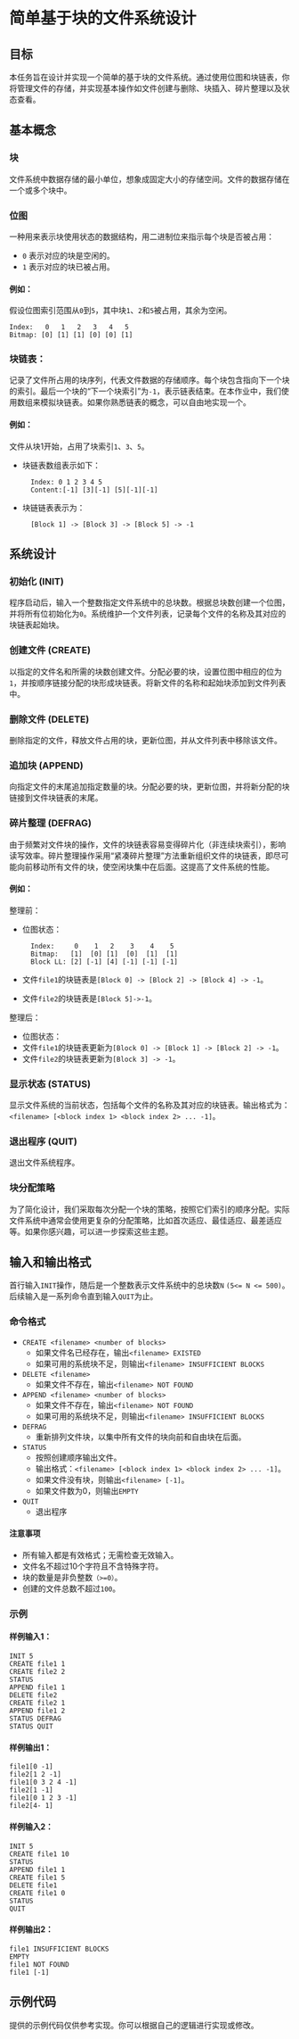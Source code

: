 # 简单基于块的文件系统设计
## 目标
本任务旨在设计并实现一个简单的基于块的文件系统。通过使用位图和块链表，你将管理文件的存储，并实现基本操作如文件创建与删除、块插入、碎片整理以及状态查看。

## 基本概念
### 块
文件系统中数据存储的最小单位，想象成固定大小的存储空间。文件的数据存储在一个或多个块中。

### 位图
一种用来表示块使用状态的数据结构，用二进制位来指示每个块是否被占用：
- `0` 表示对应的块是空闲的。
- `1` 表示对应的块已被占用。
#### 例如：
假设位图索引范围从`0`到`5`，其中块`1`、`2`和`5`被占用，其余为空闲。

    Index:   0   1   2   3   4   5
    Bitmap: [0] [1] [1] [0] [0] [1]

### 块链表：
记录了文件所占用的块序列，代表文件数据的存储顺序。每个块包含指向下一个块的索引。最后一个块的“下一个块索引”为`-1`，表示链表结束。在本作业中，我们使用数组来模拟块链表。如果你熟悉链表的概念，可以自由地实现一个。

#### 例如：
文件从块1开始，占用了块索引`1`、`3`、`5`。
- 块链表数组表示如下：

        Index: 0 1 2 3 4 5
        Content:[-1] [3][-1] [5][-1][-1]

- 块链链表表示为：

        [Block 1] -> [Block 3] -> [Block 5] -> -1

## 系统设计
### 初始化 (INIT)
程序启动后，输入一个整数指定文件系统中的总块数。根据总块数创建一个位图，并将所有位初始化为`0`。系统维护一个文件列表，记录每个文件的名称及其对应的块链表起始块。

### 创建文件 (CREATE)
以指定的文件名和所需的块数创建文件。分配必要的块，设置位图中相应的位为`1`，并按顺序链接分配的块形成块链表。将新文件的名称和起始块添加到文件列表中。

### 删除文件 (DELETE)
删除指定的文件，释放文件占用的块，更新位图，并从文件列表中移除该文件。

### 追加块 (APPEND)
向指定文件的末尾追加指定数量的块。分配必要的块，更新位图，并将新分配的块链接到文件块链表的末尾。

### 碎片整理 (DEFRAG)
由于频繁对文件块的操作，文件的块链表容易变得碎片化（非连续块索引），影响读写效率。碎片整理操作采用“紧凑碎片整理”方法重新组织文件的块链表，即尽可能向前移动所有文件的块，使空闲块集中在后面。这提高了文件系统的性能。

#### 例如：
整理前：
- 位图状态：

        Index:     0    1   2    3    4    5
        Bitmap:   [1]  [0] [1]  [0]  [1]  [1]
        Block LL: [2] [-1] [4] [-1] [-1] [-1]

- 文件`file1`的块链表是`[Block 0] -> [Block 2] -> [Block 4] -> -1`。
- 文件`file2`的块链表是`[Block 5]->-1`。

整理后：
- 位图状态：
- 文件`file1`的块链表更新为`[Block 0] -> [Block 1] -> [Block 2] -> -1`。
- 文件`file2`的块链表更新为`[Block 3] -> -1`。
### 显示状态 (STATUS)
显示文件系统的当前状态，包括每个文件的名称及其对应的块链表。输出格式为：`<filename> [<block index 1> <block index 2> ... -1]`。

### 退出程序 (QUIT)
退出文件系统程序。

### 块分配策略
为了简化设计，我们采取每次分配一个块的策略，按照它们索引的顺序分配。实际文件系统中通常会使用更复杂的分配策略，比如首次适应、最佳适应、最差适应等。如果你感兴趣，可以进一步探索这些主题。

## 输入和输出格式
首行输入`INIT`操作，随后是一个整数表示文件系统中的总块数`N` `(5<= N <= 500)`。后续输入是一系列命令直到输入`QUIT`为止。

### 命令格式
- `CREATE <filename> <number of blocks>`
    - 如果文件名已经存在，输出`<filename> EXISTED`
    - 如果可用的系统块不足，则输出`<filename> INSUFFICIENT BLOCKS`
- `DELETE <filename>`
    - 如果文件不存在，输出`<filename> NOT FOUND`
- `APPEND <filename> <number of blocks>`
    - 如果文件不存在，输出`<filename> NOT FOUND`
    - 如果可用的系统块不足，则输出`<filename> INSUFFICIENT BLOCKS`
- `DEFRAG`
    - 重新排列文件块，以集中所有文件的块向前和自由块在后面。
- `STATUS`
    - 按照创建顺序输出文件。
    - 输出格式：`<filename> [<block index 1> <block index 2> ... -1]`。
    - 如果文件没有块，则输出`<filename> [-1]`。
    - 如果文件数为0，则输出`EMPTY`
- `QUIT`
    - 退出程序
#### 注意事项
- 所有输入都是有效格式；无需检查无效输入。
- 文件名不超过10个字符且不含特殊字符。
- 块的数量是非负整数`（>=0）`。
- 创建的文件总数不超过`100`。
### 示例
#### 样例输入1：
    INIT 5 
    CREATE file1 1 
    CREATE file2 2 
    STATUS 
    APPEND file1 1 
    DELETE file2 
    CREATE file2 1 
    APPEND file1 2 
    STATUS DEFRAG 
    STATUS QUIT
#### 样例输出1：
    file1[0 -1] 
    file2[1 2 -1] 
    file1[0 3 2 4 -1] 
    file2[1 -1] 
    file1[0 1 2 3 -1] 
    file2[4- 1]
#### 样例输入2：
    INIT 5
    CREATE file1 10
    STATUS
    APPEND file1 1
    CREATE file1 5
    DELETE file1
    CREATE file1 0
    STATUS
    QUIT
#### 样例输出2：
    file1 INSUFFICIENT BLOCKS
    EMPTY
    file1 NOT FOUND
    file1 [-1]

## 示例代码
提供的示例代码仅供参考实现。你可以根据自己的逻辑进行实现或修改。
